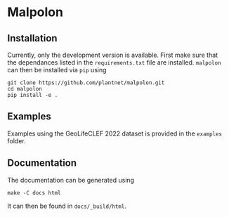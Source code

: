 # Malpolon

## Installation

Currently, only the development version is available.
First make sure that the dependances listed in the `requirements.txt` file are installed.
`malpolon` can then be installed via `pip` using

```script
git clone https://github.com/plantnet/malpolon.git
cd malpolon
pip install -e .
```

## Examples

Examples using the GeoLifeCLEF 2022 dataset is provided in the `examples` folder.


## Documentation

The documentation can be generated using

```script
make -C docs html
```

It can then be found in `docs/_build/html`.
